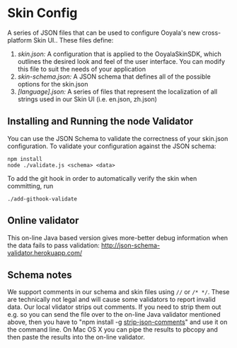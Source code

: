 # Skin Config
A series of JSON files that can be used to configure Ooyala's new cross-platform Skin UI.. These files define:

1. *skin.json:* A configuration that is applied to the OoyalaSkinSDK, which outlines the desired look and feel of the user interface.  You can modify this file to suit the needs of your application
2. *skin-schema.json:* A JSON schema that defines all of the possible options for the skin.json
3. *[language].json:* A series of files that represent the localization of all strings used in our Skin UI (i.e. en.json, zh.json)

## Installing and Running the node Validator
You can use the JSON Schema to validate the correctness of your skin.json configuration. To validate your configuration against the JSON schema:

    npm install
    node ./validate.js <schema> <data>


To add the git hook in order to automatically verify the skin when committing, run
```
./add-githook-validate
```

## Online validator
This on-line Java based version gives more-better debug information
when the data fails to pass validation:
http://json-schema-validator.herokuapp.com/

## Schema notes
We support comments in our schema and skin files using
`//` or `/* */`. These are technically not legal and will cause some validators to report
invalid data. Our local vlidator strips out comments. If you need to strip them out
e.g. so you can send the file over to the on-line Java validator mentioned above,
then you have to "npm install -g [strip-json-comments](https://www.npmjs.com/package/strip-json-comments)"
and use it on the command line. On Mac OS X you can pipe the results to pbcopy and then
paste the results into the on-line validator.
